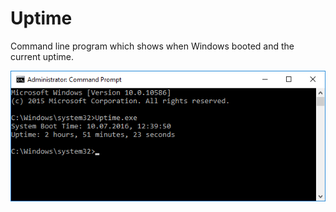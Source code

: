 Uptime
======

Command line program which shows when Windows booted and the current uptime.

![](Uptime.png)
